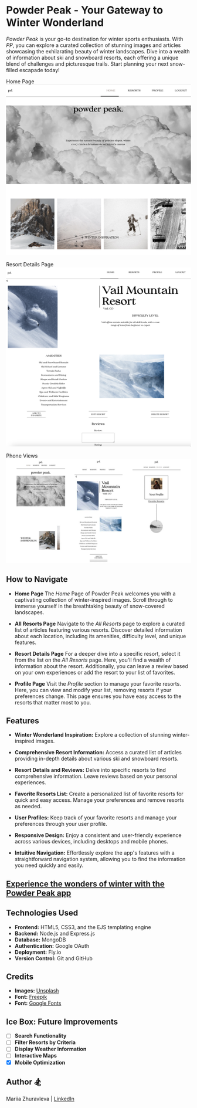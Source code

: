# Powder Peak - Your Gateway to Winter Wonderland
*Powder Peak* is your go-to destination for winter sports enthusiasts. 
With *PP*, you can explore a curated collection of stunning images and articles showcasing the exhilarating beauty of winter landscapes. Dive into a wealth of information about ski and snowboard resorts, each offering a unique blend of challenges and picturesque trails. Start planning your next snow-filled escapade today!

Home Page
![Home Page Screenshot](public/stylesheets/img/screenshot2.png)

Resort Details Page
![Resort Details Screenshot](public/stylesheets/img/screenshot1.png)

Phone Views
![Mobile Views Screenshot](public/stylesheets/img/screen.jpg)


## How to Navigate
- **Home Page** 
The *Home* Page of Powder Peak welcomes you with a captivating collection of winter-inspired images. Scroll through to immerse yourself in the breathtaking beauty of snow-covered landscapes.

- **All Resorts Page**
Navigate to the *All Resorts* page to explore a curated list of articles featuring various resorts. Discover detailed information about each location, including its amenities, difficulty level, and unique features.

- **Resort Details Page**
For a deeper dive into a specific resort, select it from the list on the *All Resorts* page. Here, you'll find a wealth of information about the resort. Additionally, you can leave a review based on your own experiences or add the resort to your list of favorites.

- **Profile Page**
Visit the *Profile* section to manage your favorite resorts. Here, you can view and modify your list, removing resorts if your preferences change. This page ensures you have easy access to the resorts that matter most to you.

## Features
- **Winter Wonderland Inspiration:** Explore a collection of stunning winter-inspired images.

- **Comprehensive Resort Information:** Access a curated list of articles providing in-depth details about various ski and snowboard resorts.

- **Resort Details and Reviews:** Delve into specific resorts to find comprehensive information. Leave reviews based on your personal experiences.

- **Favorite Resorts List:** Create a personalized list of favorite resorts for quick and easy access. Manage your preferences and remove resorts as needed.

- **User Profiles:** Keep track of your favorite resorts and manage your preferences through your user profile. 

- **Responsive Design:** Enjoy a consistent and user-friendly experience across various devices, including desktops and mobile phones. 

- **Intuitive Navigation:** Effortlessly explore the app's features with a straightforward navigation system, allowing you to find the information you need quickly and easily.

## [Experience the wonders of winter with the Powder Peak app](https://mz-powder-peak.fly.dev/)
## Technologies Used
- **Frontend:** HTML5, CSS3, and the EJS templating engine
- **Backend:** Node.js and Express.js
- **Database:** MongoDB
- **Authentication:** Google OAuth 
- **Deployment:** Fly.io
- **Version Control:** Git and GitHub

## Credits
- **Images:** [Unsplash](https://unsplash.com/)
- **Font:** [Freepik](https://www.freepik.com/font/collingar)
- **Font:** [Google Fonts](https://fonts.google.com/specimen/Bodoni+Moda?preview.text=Bodoni&preview.text_type=custom&query=Bodoni)

## Ice Box: Future Improvements
- [ ] **Search Functionality**
- [ ] **Filter Resorts by Criteria**
- [ ] **Display Weather Information**
- [ ] **Interactive Maps**
- [x] **Mobile Optimization**

## Author 🏂

Mariia Zhuravleva | [LinkedIn](https://www.linkedin.com/in/mariia-zhuravleva-5232b3219/)
